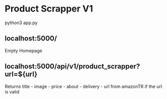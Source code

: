 # Product Scrapper V1

python3 app.py

## localhost:5000/

Empty Homepage

## localhost:5000/api/v1/product_scrapper?url=${url}

Returns title - image - price - about - delivery - url from amazonTR if the url is valid
